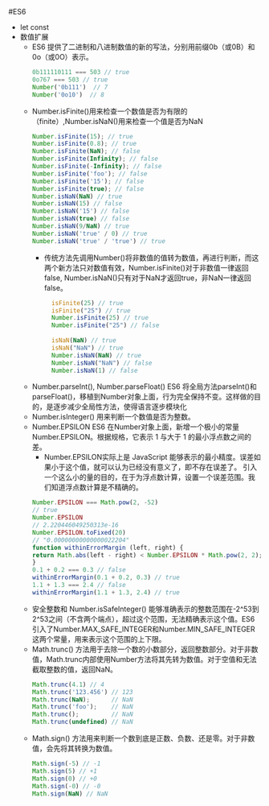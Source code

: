 #ES6
- let const
- 数值扩展
    + ES6 提供了二进制和八进制数值的新的写法，分别用前缀0b（或0B）和0o（或0O）表示。
        ```javascript
        0b111110111 === 503 // true
        0o767 === 503 // true
        Number('0b111')  // 7
        Number('0o10')  // 8
        ```
    + Number.isFinite()用来检查一个数值是否为有限的（finite）,Number.isNaN()用来检查一个值是否为NaN
        ```javascript
        Number.isFinite(15); // true
        Number.isFinite(0.8); // true
        Number.isFinite(NaN); // false
        Number.isFinite(Infinity); // false
        Number.isFinite(-Infinity); // false
        Number.isFinite('foo'); // false
        Number.isFinite('15'); // false
        Number.isFinite(true); // false
        Number.isNaN(NaN) // true
        Number.isNaN(15) // false
        Number.isNaN('15') // false
        Number.isNaN(true) // false
        Number.isNaN(9/NaN) // true
        Number.isNaN('true' / 0) // true
        Number.isNaN('true' / 'true') // true
        ```
        + 传统方法先调用Number()将非数值的值转为数值，再进行判断，而这两个新方法只对数值有效，Number.isFinite()对于非数值一律返回false, Number.isNaN()只有对于NaN才返回true，非NaN一律返回false。
          ```javascript
            isFinite(25) // true
            isFinite("25") // true
            Number.isFinite(25) // true
            Number.isFinite("25") // false
            
            isNaN(NaN) // true
            isNaN("NaN") // true
            Number.isNaN(NaN) // true
            Number.isNaN("NaN") // false
            Number.isNaN(1) // false
          ```
    + Number.parseInt(), Number.parseFloat() ES6 将全局方法parseInt()和parseFloat()，移植到Number对象上面，行为完全保持不变。这样做的目的，是逐步减少全局性方法，使得语言逐步模块化
    + Number.isInteger() 用来判断一个数值是否为整数。
    + Number.EPSILON ES6 在Number对象上面，新增一个极小的常量Number.EPSILON。根据规格，它表示 1 与大于 1 的最小浮点数之间的差。
        + Number.EPSILON实际上是 JavaScript 能够表示的最小精度。误差如果小于这个值，就可以认为已经没有意义了，即不存在误差了。 引入一个这么小的量的目的，在于为浮点数计算，设置一个误差范围。我们知道浮点数计算是不精确的。
        ```javascript
        Number.EPSILON === Math.pow(2, -52)
        // true
        Number.EPSILON
        // 2.220446049250313e-16
        Number.EPSILON.toFixed(20)
        // "0.00000000000000022204"
        function withinErrorMargin (left, right) {
        return Math.abs(left - right) < Number.EPSILON * Math.pow(2, 2);
        }
        0.1 + 0.2 === 0.3 // false
        withinErrorMargin(0.1 + 0.2, 0.3) // true
        1.1 + 1.3 === 2.4 // false
        withinErrorMargin(1.1 + 1.3, 2.4) // true
        ```
    + 安全整数和 Number.isSafeInteger() 能够准确表示的整数范围在-2^53到2^53之间（不含两个端点），超过这个范围，无法精确表示这个值。ES6 引入了Number.MAX_SAFE_INTEGER和Number.MIN_SAFE_INTEGER这两个常量，用来表示这个范围的上下限。
    + Math.trunc() 方法用于去除一个数的小数部分，返回整数部分。对于非数值，Math.trunc内部使用Number方法将其先转为数值。对于空值和无法截取整数的值，返回NaN。
        ```javascript
        Math.trunc(4.1) // 4
        Math.trunc('123.456') // 123
        Math.trunc(NaN);      // NaN
        Math.trunc('foo');    // NaN
        Math.trunc();         // NaN
        Math.trunc(undefined) // NaN
        ```
    + Math.sign() 方法用来判断一个数到底是正数、负数、还是零。对于非数值，会先将其转换为数值。
        ```javascript
        Math.sign(-5) // -1
        Math.sign(5) // +1
        Math.sign(0) // +0
        Math.sign(-0) // -0
        Math.sign(NaN) // NaN
        ```